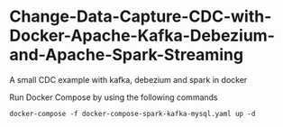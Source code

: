 # Change-Data-Capture-CDC-with-Docker-Apache-Kafka-Debezium-and-Apache-Spark-Streaming
A small CDC example with kafka, debezium and spark in docker

Run Docker Compose by using the following commands

`docker-compose -f docker-compose-spark-kafka-mysql.yaml up -d`
